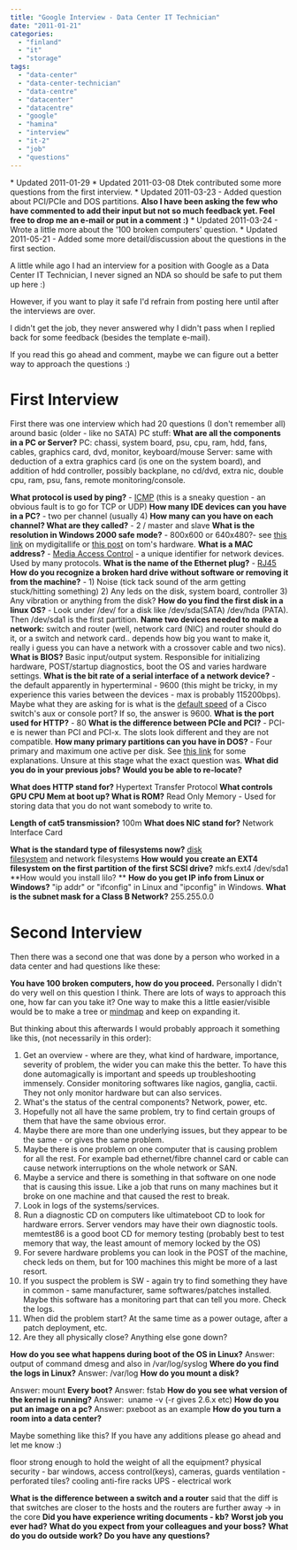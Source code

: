 ```yaml
---
title: "Google Interview - Data Center IT Technician"
date: "2011-01-21"
categories: 
  - "finland"
  - "it"
  - "storage"
tags: 
  - "data-center"
  - "data-center-technician"
  - "data-centre"
  - "datacenter"
  - "datacentre"
  - "google"
  - "hamina"
  - "interview"
  - "it-2"
  - "job"
  - "questions"
---
```


\* Updated 2011-01-29 \* Updated 2011-03-08 Dtek contributed some more questions from the first interview. \* Updated 2011-03-23 - Added question about PCI/PCIe and DOS partitions. **Also I have been asking the few who have commented to add their input but not so much feedback yet. Feel free to drop me an e-mail or put in a comment :)** \* Updated 2011-03-24 - Wrote a little more about the '100 broken computers' question. \* Updated 2011-05-21 - Added some more detail/discussion about the questions in the first section.

A little while ago I had an interview for a position with Google as a Data Center IT Technician, I never signed an NDA so should be safe to put them up here :)

However, if you want to play it safe I'd refrain from posting here until after the interviews are over.

I didn't get the job, they never answered why I didn't pass when I replied back for some feedback (besides the template e-mail).

If you read this go ahead and comment, maybe we can figure out a better way to approach the questions :)

# First Interview

First there was one interview which had 20 questions (I don't remember all) around basic (older - like no SATA) PC stuff: **What are all the components in a PC or Server?** PC: chassi, system board, psu, cpu, ram, hdd, fans, cables, graphics card, dvd, monitor, keyboard/mouse Server: same with deduction of a extra graphics card (is one on the system board), and addition of hdd controller, possibly backplane, no cd/dvd, extra nic, double cpu, ram, psu, fans, remote monitoring/console.

**What protocol is used by ping?** \- [ICMP](http://en.wikipedia.org/wiki/Internet_Control_Message_Protocol "ICMP") (this is a sneaky question - an obvious fault is to go for TCP or UDP) **How many IDE devices can you have in a PC?** \- two per channel (usually 4) **How many can you have on each channel? What are they called?** \- 2 / master and slave **What is the resolution in Windows 2000 safe mode?** - 800x600 or 640x480?- see [this link](http://www.mydigitallife.info/2008/06/22/how-to-change-screen-resolution-and-display-colors-quality-in-safe-mode-of-windows/ "windows safe mode resolution") on mydigitallife or [this post](http://www.tomshardware.co.uk/forum/34809-35-screen-resolution-safe-mode "screen resolutino safe mode") on tom's hardware. **What is a MAC address?** - [Media Access Control](http://en.wikipedia.org/wiki/MAC_address "wikipedia link") - a unique identifier for network devices. Used by many protocols. **What is the name of the Ethernet plug?** - [RJ45](http://en.wikipedia.org/wiki/RJ45 "RJ45 on wikipedia") **How do you recognize a broken hard drive without software or removing it from the machine?** - 1) Noise (tick tack sound of the arm getting stuck/hitting something) 2) Any leds on the disk, system board, controller 3) Any vibration or anything from the disk? **How do you find the first disk in a linux OS?** - Look under /dev/ for a disk like /dev/sda(SATA) /dev/hda (PATA). Then /dev/sda1 is the first partition. **Name two devices needed to make a network:** switch and router (well, network card (NIC) and router should do it, or a switch and network card.. depends how big you want to make it, really i guess you can have a network with a crossover cable and two nics). **What is BIOS?** Basic input/output system. Responsible for initializing hardware, POST/startup diagnostics, boot the OS and varies hardware settings. **What is the bit rate of a serial interface of a network device?** \- the default apparently in hyperterminal - 9600 (this might be tricky, in my experience this varies between the devices - max is probably 115200bps). Maybe what they are asking for is what is the [default speed](http://www.cisco.com/en/US/products/hw/switches/ps700/products_tech_note09186a008010ff7a.shtml#connecttermtocat "cisco catalyst console port") of a Cisco switch's aux or console port? If so, the answer is 9600. **What is the port used for HTTP?** - 80 **What is the difference between PCIe and PCI?** \- PCI-e is newer than PCI and PCI-x. The slots look different and they are not compatible. **How many primary partitions can you have in DOS?** - Four primary and maximum one active per disk. See [this link](http://www.pcguide.com/ref/hdd/file/structPartitions-c.html "dos partitions") for some explanations. Unsure at this stage what the exact question was. **What did you do in your previous jobs?** **Would you be able to re-locate?**

**What does HTTP stand for?** Hypertext Transfer Protocol **What controls GPU CPU Mem at boot up? What is ROM?** Read Only Memory - Used for storing data that you do not want somebody to write to.

**Length of cat5 transmission?** 100m **What does NIC stand for?** Network Interface Card

**What is the standard type of filesystems now?** [disk filesystem](http://en.wikipedia.org/wiki/Filesystem#Types_of_file_systems) and network filesystems **How would you create an EXT4 filesystem on the first partition of the first SCSI drive?** mkfs.ext4 /dev/sda1 **How would you install lilo? ** **How do you get IP info from Linux or Windows?** "ip addr" or "ifconfig" in Linux and "ipconfig" in Windows. **What is the subnet mask for a Class B Network?** 255.255.0.0

# Second Interview

Then there was a second one that was done by a person who worked in a data center and had questions like these:

**You have 100 broken computers, how do you proceed.** Personally I didn't do very well on this question I think. There are lots of ways to approach this one, how far can you take it? One way to make this a little easier/visible would be to make a tree or [mindmap](http://en.wikipedia.org/wiki/Mind_map "mindmap on wikipedia") and keep on expanding it.

But thinking about this afterwards I would probably approach it something like this, (not necessarily in this order):

1. Get an overview - where are they, what kind of hardware, importance, severity of problem, the wider you can make this the better. To have this done automagically is important and speeds up troubleshooting immensely. Consider monitoring softwares like nagios, ganglia, cactii. They not only monitor hardware but can also services.
2. What's the status of the central components? Network, power, etc.
3. Hopefully not all have the same problem, try to find certain groups of them that have the same obvious error.
4. Maybe there are more than one underlying issues, but they appear to be the same - or gives the same problem.
5. Maybe there is one problem on one computer that is causing problem for all the rest. For example bad ethernet/fibre channel card or cable can cause network interruptions on the whole network or SAN.
6. Maybe a service and there is something in that software on one node that is causing this issue. Like a job that runs on many machines but it broke on one machine and that caused the rest to break.
7. Look in logs of the systems/services.
8. Run a diagnostic CD on computers like ultimateboot CD to look for hardware errors. Server vendors may have their own diagnostic tools. memtest86 is a good boot CD for memory testing (probably best to test memory that way, the least amount of memory locked by the OS)
9. For severe hardware problems you can look in the POST of the machine, check leds on them, but for 100 machines this might be more of a last resort.
10. If you suspect the problem is SW - again try to find something they have in common - same manufacturer, same softwares/patches installed. Maybe this software has a monitoring part that can tell you more. Check the logs.
11. When did the problem start? At the same time as a power outage, after a patch deployment, etc.
12. Are they all physically close? Anything else gone down?

**How do you see what happens during boot of the OS in Linux?** Answer: output of command dmesg and also in /var/log/syslog **Where do you find the logs in Linux?** Answer: /var/log **How do you mount a disk?**

Answer: mount **Every boot?** Answer: fstab **How do you see what version of the kernel is running?** Answer:  uname -v (-r gives 2.6.x etc) **How do you put an image on a pc?** Answer: pxeboot as an example **How do you turn a room into a data center?**

Maybe something like this? If you have any additions please go ahead and let me know :)

floor strong enough to hold the weight of all the equipment? physical security - bar windows, access control(keys), cameras, guards ventilation - perforated tiles? cooling anti-fire racks UPS - electrical work

**What is the difference between a switch and a router** said that the diff is that switches are closer to the hosts and the routers are further away -> in the core **Did you have experience writing documents - kb?** **Worst job you ever had?** **What do you expect from your colleagues and your boss?** **What do you do outside work? Do you have any questions?**
